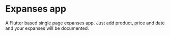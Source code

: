 # Expanses app

A Flutter based single page expanses app.
Just add product, price and date and your expanses will be documented.